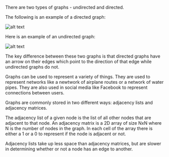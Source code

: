 There are two types of graphs - undirected and directed.

The following is an example of a directed graph:

![alt text](https://computersciencewiki.org/images/c/c6/Directed_graph.png)

Here is an example of an undirected graph: 

![alt text](https://pediaa.com/wp-content/uploads/2019/01/Difference-Between-Directed-and-Undirected-Graph_Figure-2.png)

The key difference between these two graphs is that directed graphs have an arrow on their edges which point to the direction of that edge
while undirected graphs do not.

Graphs can be used to represent a variety of things. They are used to represent networks like a newtwork of airplane routes or a network of
water pipes. They are also used in social media like Facebook to represent connections between users.

Graphs are commonly stored in two different ways: adjacency lists and adjacency matrices.

The adjacency list of a given node is the list of all other nodes that are adjacent to that node.
An adjacency matrix is a 2D array of size NxN where N is the number of nodes in the graph. In each cell of the array there is either a 
1 or a 0 to represent if the node is adjacent or not.

Adjacency lists take up less space than adjacency matrices, but are slower in determining whether or not a node has an edge to another.


